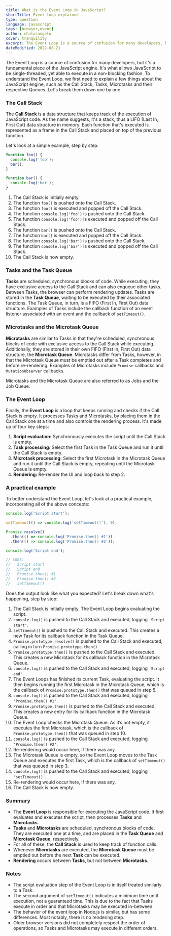 ```yaml
---
title: What is the Event Loop in JavaScript?
shortTitle: Event loop explained
type: question
language: javascript
tags: [browser,event]
author: chalarangelo
cover: tranquility
excerpt: The Event Loop is a source of confusion for many developers, but it's a fundamental piece of the JavaScript engine.
dateModified: 2022-08-21
---
```


The Event Loop is a source of confusion for many developers, but it's a fundamental piece of the JavaScript engine. It's what allows JavaScript to be single-threaded, yet able to execute in a non-blocking fashion. To understand the Event Loop, we first need to explain a few things about the JavaScript engine, such as the Call Stack, Tasks, Microtasks and their respective Queues. Let's break them down one by one.

### The Call Stack

The **Call Stack** is a data structure that keeps track of the execution of JavaScript code. As the name suggests, it's a stack, thus a LIFO (Last In, First Out) data structure in memory. Each function that's executed is represented as a frame in the Call Stack and placed on top of the previous function.

Let's look at a simple example, step by step:

```js
function foo() {
  console.log('foo');
  bar();
}

function bar() {
  console.log('bar');
}
```

1. The Call Stack is initially empty.
2. The function `foo()` is pushed onto the Call Stack.
3. The function `foo()` is executed and popped off the Call Stack.
4. The function `console.log('foo')` is pushed onto the Call Stack.
5. The function `console.log('foo')` is executed and popped off the Call Stack.
6. The function `bar()` is pushed onto the Call Stack.
7. The function `bar()` is executed and popped off the Call Stack.
8. The function `console.log('bar')` is pushed onto the Call Stack.
9. The function `console.log('bar')` is executed and popped off the Call Stack.
10. The Call Stack is now empty.

### Tasks and the Task Queue

**Tasks** are scheduled, synchronous blocks of code. While executing, they have exclusive access to the Call Stack and can also enqueue other tasks. Between Tasks, the browser can perform rendering updates. Tasks are stored in the **Task Queue**, waiting to be executed by their associated functions. The Task Queue, in turn, is a FIFO (First In, First Out) data structure. Examples of Tasks include the callback function of an event listener associated with an event and the callback of `setTimeout()`.

### Microtasks and the Microtask Queue

**Microtasks** are similar to Tasks in that they're scheduled, synchronous blocks of code with exclusive access to the Call Stack while executing. Additionally, they are stored in their own FIFO (First In, First Out) data structure, the **Microtask Queue**. Microtasks differ from Tasks, however, in that the Microtask Queue must be emptied out after a Task completes and before re-rendering. Examples of Microtasks include `Promise` callbacks and `MutationObserver` callbacks.

Microtasks and the Microtask Queue are also referred to as Jobs and the Job Queue.

### The Event Loop

Finally, the **Event Loop** is a loop that keeps running and checks if the Call Stack is empty. It processes Tasks and Microtasks, by placing them in the Call Stack one at a time and also controls the rendering process. It's made up of four key steps:

1. **Script evaluation:** Synchronously executes the script until the Call Stack is empty.
2. **Task processing:** Select the first Task in the Task Queue and run it until the Call Stack is empty.
3. **Microtask processing:** Select the first Microtask in the Microtask Queue and run it until the Call Stack is empty, repeating until the Microtask Queue is empty.
4. **Rendering:** Re-render the UI and loop back to step 2.

### A practical example

To better understand the Event Loop, let's look at a practical example, incorporating all of the above concepts:

```js
console.log('Script start');

setTimeout(() => console.log('setTimeout()'), 0);

Promise.resolve()
  .then(() => console.log('Promise.then() #1'))
  .then(() => console.log('Promise.then() #2'));

console.log('Script end');

// LOGS:
//   Script start
//   Script end
//   Promise.then() #1
//   Promise.then() #2
//   setTimeout()
```

Does the output look like what you expected? Let's break down what's happening, step by step:

1. The Call Stack is initially empty. The Event Loop begins evaluating the script.
2. `console.log()` is pushed to the Call Stack and executed, logging `'Script start'`.
3. `setTimeout()` is pushed to the Call Stack and executed. This creates a new Task for its callback function in the Task Queue.
4. `Promise.prototype.resolve()` is pushed to the Call Stack and executed, calling in turn `Promise.prototype.then()`.
5. `Promise.prototype.then()` is pushed to the Call Stack and executed. This creates a new Microtask for its callback function in the Microtask Queue.
6. `console.log()` is pushed to the Call Stack and executed, logging `'Script end'`.
7. The Event Loops has finished its current Task, evaluating the script. It then begins running the first Microtask in the Microtask Queue, which is the callback of `Promise.prototype.then()` that was queued in step 5.
8. `console.log()` is pushed to the Call Stack and executed, logging `'Promise.then() #1'`.
9. `Promise.prototype.then()` is pushed to the Call Stack and executed. This creates a new entry for its callback function in the Microtask Queue.
10. The Event Loop checks the Microtask Queue. As it’s not empty, it executes the first Microtask, which is the callback of `Promise.prototype.then()` that was queued in step 10.
11. `console.log()` is pushed to the Call Stack and executed, logging `'Promise.then() #2'`.
12. Re-rendering would occur here, if there was any.
13. The Microtask Queue is empty, so the Event Loop moves to the Task Queue and executes the first Task, which is the callback of `setTimeout()` that was queued in step 3.
14. `console.log()` is pushed to the Call Stack and executed, logging `'setTimeout()'`.
15. Re-rendering would occur here, if there was any.
16. The Call Stack is now empty.

### Summary

- The **Event Loop** is responsible for executing the JavaScript code. It first evaluates and executes the script, then processes **Tasks** and **Microtasks**.
- **Tasks** and **Microtasks** are scheduled, synchronous blocks of code. They are executed one at a time, and are placed in the **Task Queue** and **Microtask Queue**, respectively.
- For all of these, the **Call Stack** is used to keep track of function calls.
- Whenever **Microtasks** are executed, the **Microtask Queue** must be emptied out before the next **Task** can be executed.
- **Rendering** occurs between **Tasks**, but not between **Microtasks**.

### Notes

- The script evaluation step of the Event Loop is in itself treated similarly to a Task.
- The second argument of `setTimeout()` indicates a minimum time until execution, not a guaranteed time. This is due to the fact that Tasks execute in order and that Microtasks may be executed in-between.
- The behavior of the event loop in Node.js is similar, but has some differences. Most notably, there is no rendering step.
- Older browser versions did not completely respect the order of operations, so Tasks and Microtasks may execute in different orders.
